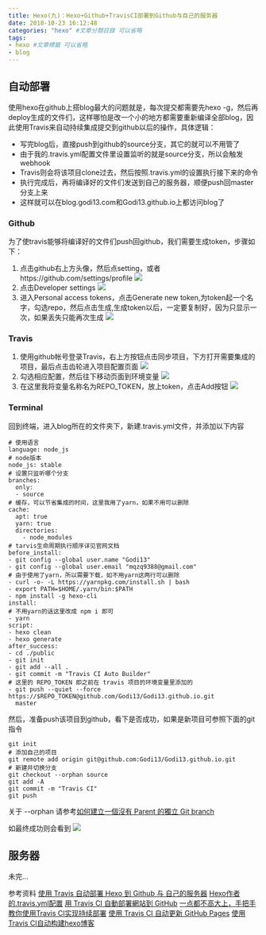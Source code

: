 ```yaml
---
title: Hexo(九)：Hexo+Github+TravisCI部署到Github与自己的服务器
date: 2018-10-23 16:12:48
categories: "hexo" #文章分類目錄 可以省略
tags:
- hexo #文章標籤 可以省略
- blog
---
```


## 自动部署
使用hexo在github上搭blog最大的问题就是，每次提交都需要先hexo -g，然后再deploy生成的文件们，这样哪怕是改一个小的地方都需要重新编译全部blog，因此使用Travis来自动持续集成提交到github以后的操作，具体逻辑：
  * 写完blog后，直接push到github的source分支，其它的就可以不用管了
  * 由于我的.travis.yml配置文件里设置监听的就是source分支，所以会触发webhook
  * Travis则会将该项目clone过去，然后按照.travis.yml的设置执行接下来的命令
  * 执行完成后，再将编译好的文件们发送到自己的服务器，顺便push回master分支上来
  * 这样就可以在blog.godi13.com和Godi13.github.io上都访问blog了

### Github
为了使travis能够将编译好的文件们push回github，我们需要生成token，步骤如下：
1) 点击github右上方头像，然后点setting，或者https://github.com/settings/profile
![](https://raw.githubusercontent.com/victoryofymk/victoryofymk.github.io/images/20181023150449.png)
2) 点击Developer settings
![](https://raw.githubusercontent.com/victoryofymk/victoryofymk.github.io/images/20181023154052.png)
3) 进入Personal access tokens，点击Generate new token,为token起一个名字，勾选repo，然后点击生成,生成token以后，一定要复制好，因为只显示一次，如果丢失只能再次生成
![](https://raw.githubusercontent.com/victoryofymk/victoryofymk.github.io/images/20181023150618.png)

### Travis
1) 使用github帐号登录Travis，右上方按钮点击同步项目，下方打开需要集成的项目，最后点击齿轮进入项目配置页面
![](https://raw.githubusercontent.com/victoryofymk/victoryofymk.github.io/images/20181023154227.png)
2) 勾选相应配置，然后往下移动页面到环境变量
![](https://raw.githubusercontent.com/victoryofymk/victoryofymk.github.io/images/20181023150236.png)
3) 在这里我将变量名称名为REPO_TOKEN，放上token，点击Add按钮
![](https://raw.githubusercontent.com/victoryofymk/victoryofymk.github.io/images/20181023145955.png)

### Terminal
回到终端，进入blog所在的文件夹下，新建.travis.yml文件，并添加以下内容
```
# 使用语言
language: node_js
# node版本
node_js: stable
# 设置只监听哪个分支
branches:
  only:
  - source
# 缓存，可以节省集成的时间，这里我用了yarn，如果不用可以删除
cache:
  apt: true
  yarn: true
  directories:
    - node_modules
# tarvis生命周期执行顺序详见官网文档
before_install:
- git config --global user.name "Godi13"
- git config --global user.email "mqzq9388@gmail.com"
# 由于使用了yarn，所以需要下载，如不用yarn这两行可以删除
- curl -o- -L https://yarnpkg.com/install.sh | bash
- export PATH=$HOME/.yarn/bin:$PATH
- npm install -g hexo-cli
install:
# 不用yarn的话这里改成 npm i 即可
- yarn
script:
- hexo clean
- hexo generate
after_success:
- cd ./public
- git init
- git add --all .
- git commit -m "Travis CI Auto Builder"
# 这里的 REPO_TOKEN 即之前在 travis 项目的环境变量里添加的
- git push --quiet --force https://$REPO_TOKEN@github.com/Godi13/Godi13.github.io.git
  master
```

然后，准备push该项目到github，看下是否成功，如果是新项目可参照下面的git指令
```
git init
# 添加自己的项目
git remote add origin git@github.com:Godi13/Godi13.github.io.git
# 新建并切换分支
git checkout --orphan source
git add -A
git commit -m "Travis CI"
git push
```
关于 --orphan 请参考[如何建立一個沒有 Parent 的獨立 Git branch](https://ihower.tw/blog/archives/5691)

如最终成功则会看到
![](https://raw.githubusercontent.com/victoryofymk/victoryofymk.github.io/images/20181023145751.png)

## 服务器
未完…

参考资料
[使用 Travis 自动部署 Hexo 到 Github 与 自己的服务器](https://segmentfault.com/a/1190000009054888)
[Hexo作者的.travis.yml配置](https://github.com/tommy351/tommy351.github.io/blob/source/.travis.yml)
[用 Travis CI 自動部署網站到 GitHub](https://zespia.tw/blog/2015/01/21/continuous-deployment-to-github-with-travis/)
[一点都不高大上，手把手教你使用Travis CI实现持续部署](https://zhuanlan.zhihu.com/p/25066056)
[使用 Travis CI 自动更新 GitHub Pages](http://notes.iissnan.com/2016/publishing-github-pages-with-travis-ci/)
[使用Travis CI自动构建hexo博客](http://magicse7en.github.io/2016/03/27/travis-ci-auto-deploy-hexo-github/)










  

